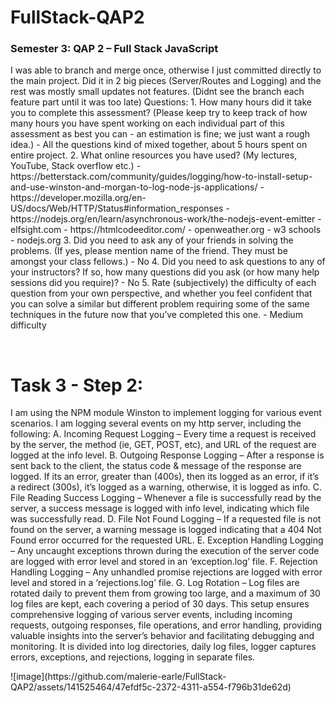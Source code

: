 # FullStack-QAP2
<h3>Semester 3: QAP 2 – Full Stack JavaScript</h3>
<p>I was able to branch and merge once, otherwise I just committed directly to the main project. Did it in 2 big pieces (Server/Routes and Logging) and the rest was mostly small updates not features. (Didnt see the branch each feature part until it was too late)
Questions:
1. How many hours did it take you to complete this assessment? (Please keep try to keep track of how many hours you have spent working on each individual part of this assessment as best you can - an estimation is fine; we just want a rough idea.)
- All the questions kind of mixed together, about 5 hours spent on entire project.
2. What online resources you have used? (My lectures, YouTube, Stack overflow etc.)
- https://betterstack.com/community/guides/logging/how-to-install-setup-and-use-winston-and-morgan-to-log-node-js-applications/
- https://developer.mozilla.org/en-US/docs/Web/HTTP/Status#information_responses
- https://nodejs.org/en/learn/asynchronous-work/the-nodejs-event-emitter
- elfsight.com
- https://htmlcodeeditor.com/
- openweather.org
- w3 schools
- nodejs.org
3. Did you need to ask any of your friends in solving the problems. (If yes, please mention name of the friend. They must be amongst your class fellows.)
- No
4. Did you need to ask questions to any of your instructors? If so, how many questions did you ask (or how many help sessions did you require)?
- No
5. Rate (subjectively) the difficulty of each question from your own perspective, and whether you feel confident that you can solve a similar but different problem requiring some of the same techniques in the future now that you’ve completed this one.
- Medium difficulty</p>
<br />
<h1>Task 3 - Step 2: </h1>
<p>I am using the NPM module Winston to implement logging for various event scenarios. I am logging several events on my http server, including the following:
A.	Incoming Request Logging – Every time a request is received by the server, the method (ie, GET, POST, etc), and URL of the request are logged at the info level.
B.	Outgoing Response Logging – After a response is sent back to the client, the status code & message of the response are logged. If its an error, greater than (400s), then its logged as an error, if it’s a redirect (300s), it’s logged as a warning, otherwise, it is logged as info.
C.	File Reading Success Logging – Whenever a file is successfully read by the server, a success message is logged with info level, indicating which file was successfully read.
D.	File Not Found Logging – If a requested file is not found on the server, a warning message is logged indicating that a 404 Not Found error occurred for the requested URL.
E.	Exception Handling Logging – Any uncaught exceptions thrown during the execution of the server code are logged with error level and stored in an ‘exception.log’ file.
F.	Rejection Handling Logging – Any unhandled promise rejections are logged with error level and stored in a ‘rejections.log’ file.
G.	Log Rotation – Log files are rotated daily to prevent them from growing too large, and a maximum of 30 log files are kept, each covering a period of 30 days. 
This setup ensures comprehensive logging of various server events, including incoming requests, outgoing responses, file operations, and error handling, providing valuable insights into the server’s behavior and facilitating debugging and monitoring. It is divided into log directories, daily log files, logger captures errors, exceptions, and rejections, logging in separate files. </p>
![image](https://github.com/malerie-earle/FullStack-QAP2/assets/141525464/47efdf5c-2372-4311-a554-f796b31de62d)

